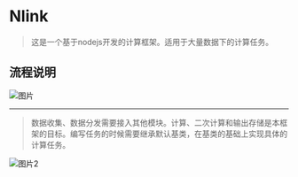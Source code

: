 # Nlink

> 这是一个基于nodejs开发的计算框架。适用于大量数据下的计算任务。

## 流程说明

![图片](http://resource.guofangchao.com/nlink/image2019-12-20_11-46-55.png)

***
> 数据收集、数据分发需要接入其他模块。计算、二次计算和输出存储是本框架的目标。编写任务的时候需要继承默认基类，在基类的基础上实现具体的计算任务。

![图片2](http://resource.guofangchao.com/nlink/image2019-12-20_14-51-50.png)
